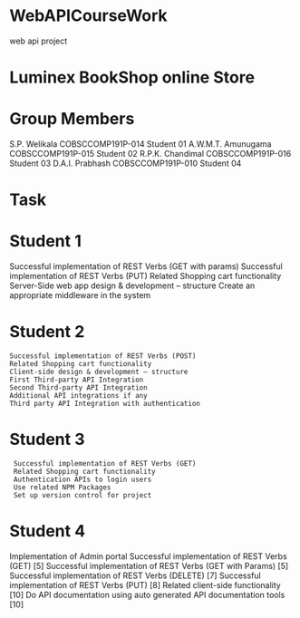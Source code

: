 # WebAPICourseWork
 web api project
 
 # Luminex BookShop online Store
 
 # Group Members 
 
 S.P. Welikala        	COBSCCOMP191P-014     	Student 01
 A.W.M.T. Amunugama	   COBSCCOMP191P-015	     Student 02
 R.P.K. Chandimal	     COBSCCOMP191P-016	     Student 03
D.A.I. Prabhash	       COBSCCOMP191P-010	     Student 04

 # Task
# Student 1
   Successful implementation of REST Verbs (GET with params)
   Successful implementation of REST Verbs (PUT)
   Related Shopping cart functionality 
   Server-Side web app design & development – structure 
   Create an appropriate middleware in the system
   
 # Student 2
    Successful implementation of REST Verbs (POST) 
    Related Shopping cart functionality 
    Client-side design & development – structure
    First Third-party API Integration 
    Second Third-party API Integration
    Additional API integrations if any 
    Third party API Integration with authentication
 
  # Student 3
     Successful implementation of REST Verbs (GET)
     Related Shopping cart functionality 
     Authentication APIs to login users 
     Use related NPM Packages 
     Set up version control for project 
  
  
   # Student 4
  Implementation of Admin portal
  Successful implementation of REST Verbs (GET) [5]
  Successful implementation of REST Verbs (GET with Params) [5]
  Successful implementation of REST Verbs (DELETE) [7]
  Successful implementation of REST Verbs (PUT) [8]
  Related client-side functionality [10]
  Do API documentation using auto generated API documentation tools [10]
   
   
   
   
   
   
   
